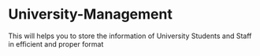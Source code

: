 # University-Management
This will helps you to store the information of University Students and Staff in efficient and proper format
